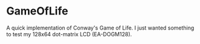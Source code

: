 # GameOfLife

A quick implementation of Conway's Game of Life.
I just wanted something to test my 128x64 dot-matrix LCD (EA-DOGM128).

